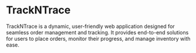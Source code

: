 # TrackNTrace
TrackNTrace is a dynamic, user-friendly web application designed for seamless order management and tracking. It provides end-to-end solutions for users to place orders, monitor their progress, and manage inventory with ease.
